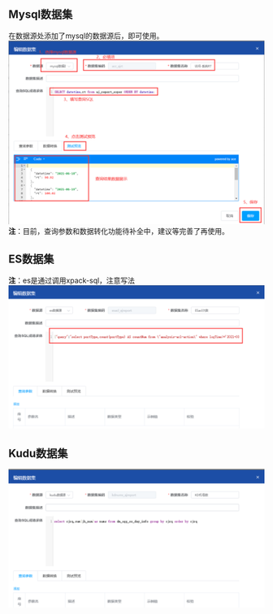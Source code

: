 ## Mysql数据集
在数据源处添加了mysql的数据源后，即可使用。
![img_1.png](../picture/dateset/img_1.png)
**注**：目前，查询参数和数据转化功能待补全中，建议等完善了再使用。

## ES数据集
**注**：es是通过调用xpack-sql，注意写法
![es.png](../picture/dateset/img.png)

## Kudu数据集
![kudu.png](../picture/dateset/img_2.png)